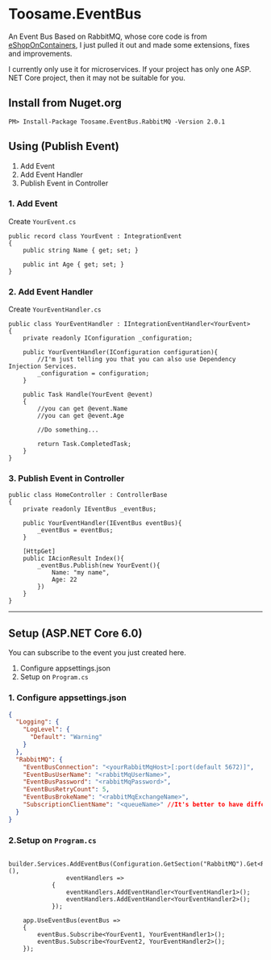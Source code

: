 # Toosame.EventBus

An Event Bus Based on RabbitMQ, whose core code is from [eShopOnContainers](https://github.com/dotnet-architecture/eShopOnContainers), I just pulled it out and made some extensions, fixes and improvements.

I currently only use it for microservices. If your project has only one ASP. NET Core project, then it may not be suitable for you.

## Install from Nuget.org

```
PM> Install-Package Toosame.EventBus.RabbitMQ -Version 2.0.1
```

## Using (Publish Event)

1. Add Event
2. Add Event Handler
3. Publish Event in Controller

### 1. Add Event

Create `YourEvent.cs`

```
public record class YourEvent : IntegrationEvent
{
    public string Name { get; set; }

    public int Age { get; set; }
}
```

### 2. Add Event Handler

Create `YourEventHandler.cs`

```
public class YourEventHandler : IIntegrationEventHandler<YourEvent>
{
    private readonly IConfiguration _configuration;

    public YourEventHandler(IConfiguration configuration){
        //I'm just telling you that you can also use Dependency Injection Services.
        _configuration = configuration;
    }

    public Task Handle(YourEvent @event)
    {
        //you can get @event.Name
        //you can get @event.Age

        //Do something...
    
        return Task.CompletedTask;
    }
}
```

### 3. Publish Event in Controller

```
public class HomeController : ControllerBase
{
    private readonly IEventBus _eventBus;

    public YourEventHandler(IEventBus eventBus){
        _eventBus = eventBus;
    }

    [HttpGet]
    public IAcionResult Index(){
        _eventBus.Publish(new YourEvent(){
            Name: "my name",
            Age: 22
        })
    }
}
```

***

## Setup (ASP.NET Core 6.0)

You can subscribe to the event you just created here.

1. Configure appsettings.json
2. Setup on `Program.cs`

### 1. Configure appsettings.json

```JSON
{
  "Logging": {
    "LogLevel": {
      "Default": "Warning"
    }
  },
  "RabbitMQ": {
    "EventBusConnection": "<yourRabbitMqHost>[:port(default 5672)]",
    "EventBusUserName": "<rabbitMqUserName>",
    "EventBusPassword": "<rabbitMqPassword>",
    "EventBusRetryCount": 5,
    "EventBusBrokeName": "<rabbitMqExchangeName>",
    "SubscriptionClientName": "<queueName>" //It's better to have different microservices with different names
  }
}
```

### 2.Setup on `Program.cs`

```CSharp
    builder.Services.AddEventBus(Configuration.GetSection("RabbitMQ").Get<RabbitMQOption>(),
                eventHandlers =>
            {
                eventHandlers.AddEventHandler<YourEventHandler1>();
                eventHandlers.AddEventHandler<YourEventHandler2>();
            });

    app.UseEventBus(eventBus =>
    {
        eventBus.Subscribe<YourEvent1, YourEventHandler1>();
        eventBus.Subscribe<YourEvent2, YourEventHandler2>();
    });
```
